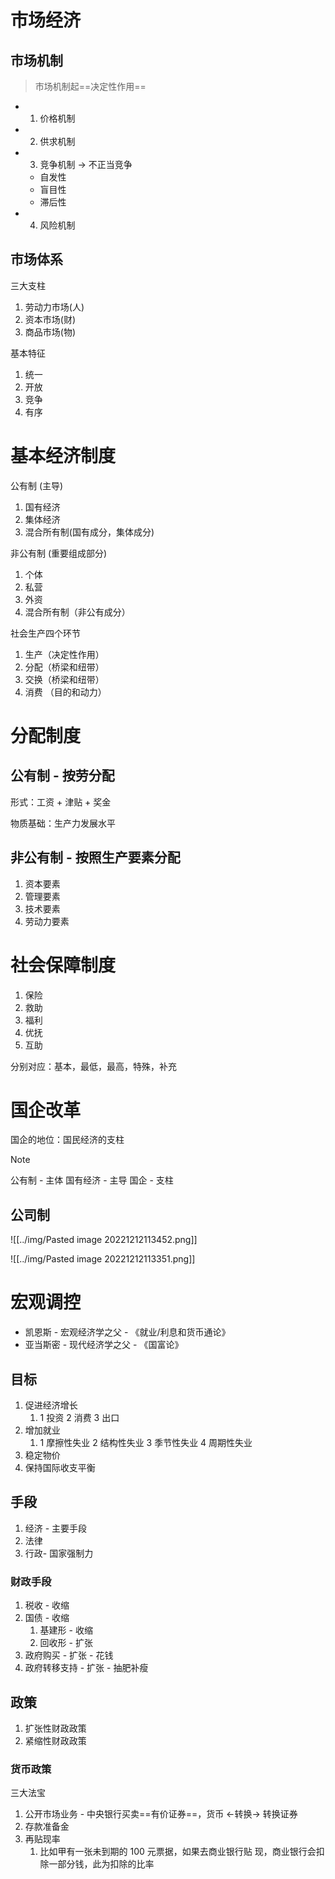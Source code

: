 
# 市场经济

## 市场机制

> 市场机制起==决定性作用==

- 1. 价格机制
- 2. 供求机制
- 3. 竞争机制 -> 不正当竞争
  - 自发性
  - 盲目性
  - 滞后性
- 4. 风险机制

## 市场体系

三大支柱

1. 劳动力市场(人)
2. 资本市场(财)
3. 商品市场(物)

基本特征

1. 统一
2. 开放
3. 竞争
4. 有序

# 基本经济制度

公有制 (主导)

1. 国有经济
2. 集体经济
3. 混合所有制(国有成分，集体成分)

非公有制 (重要组成部分)

1. 个体
2. 私营
3. 外资
4. 混合所有制（非公有成分）

社会生产四个环节

1. 生产（决定性作用）
2. 分配（桥梁和纽带）
3. 交换（桥梁和纽带）
4. 消费 （目的和动力）

# 分配制度

## 公有制 - 按劳分配

形式：工资 + 津贴 + 奖金

物质基础：生产力发展水平

## 非公有制 - 按照生产要素分配

1. 资本要素
2. 管理要素
3. 技术要素
4. 劳动力要素

# 社会保障制度

1. 保险
2. 救助
3. 福利
4. 优抚
5. 互助

分别对应：基本，最低，最高，特殊，补充

# 国企改革

国企的地位：国民经济的支柱

> [!NOTE]
> 公有制 - 主体
> 国有经济 - 主导
> 国企 - 支柱

## 公司制

![[../img/Pasted image 20221212113452.png]]

![[../img/Pasted image 20221212113351.png]]


# 宏观调控

- 凯恩斯 - 宏观经济学之父 - 《就业/利息和货币通论》
- 亚当斯密 - 现代经济学之父 - 《国富论》

## 目标

1. 促进经济增长 
	1.  1 投资 2 消费 3 出口
2. 增加就业 
	1. 1 摩擦性失业 2 结构性失业 3 季节性失业 4 周期性失业
3. 稳定物价
4. 保持国际收支平衡

## 手段

1. 经济 - 主要手段
2. 法律
3. 行政- 国家强制力

### 财政手段

1. 税收 - 收缩
2. 国债 - 收缩
	1. 基建形 - 收缩
	2. 回收形 - 扩张
3. 政府购买 - 扩张 - 花钱
4. 政府转移支持 - 扩张 - 抽肥补瘦

## 政策

1. 扩张性财政政策
2. 紧缩性财政政策

### 货币政策

三大法宝

1. 公开市场业务 - 中央银行买卖==有价证券==，货币 <-转换-> 转换证券
2. 存款准备金
3. 再贴现率
	1. 比如甲有一张未到期的 100 元票据，如果去商业银行贴
现，商业银行会扣除一部分钱，此为扣除的比率